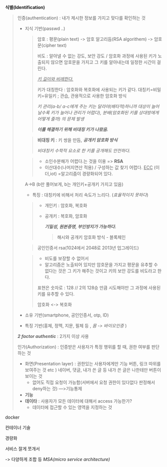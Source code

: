 



**식별(Identification)**

> 인증(authentication) : 내가 제시한 정보를 가지고 맞다를 확인하는 것
>
> - 지식 기반(passwd ..)
>
>   > 암호 : 평문(plain text) -> 암호 알고리듬(RSA algorithem) -> 암호문(cipher text)
>   >
>   > 비도 : 알아낼 수 없는 강도, 보안 강도 / 암호화 과정에 사용된 키가 노출되지 않으면 암호문을 가지고 그 키를 알아내는데 일정한 시간이 걸린다. 
>   >
>   > *<u>키 길이와 비례한다.</u>*
>   >
>   > 
>   >
>   > 키가 대칭한다 : 암호화와 복호화에 사용되는 키가 같다. 대칭키=비밀키=유일키 ; 관습, 관용적으로 사용한 암호화 방식
>   >
>   > *키 관리(a-b/ a-c에게 주는 키는 달라야(배타적)하니까 대상이 늘어날수록 키가 늘어나 관리가 어렵다), 분배(암호화된 키를 상대방에게 어떻게 줄까) 의 문제 발생*
>   >
>   > ***이를 해결하기 위해 비대칭 키가 나왔음.***
>
>   > **비대칭 키** : 키 쌍을 만듬, ***공개키 암호화 방식***
>   >
>   > 
>   >
>   > *비대칭키 수학적 요소로 한 키를 공개해도 안전하다.*
>
>   > - 소인수분해가 어렵다.는 것을 이용 => **RSA**
>   > - 이산대수(나머지연산 적용) / 구성하는 값 찾기 어렵다. <u>ECC</u> (이더,iot) =알고리즘이 경량화되어 있다.
>
>   
>
>   A->B (b만 풀어보게, b는 개인키+공개키 가지고 있음)
>
>   
>
>   - 특징 : 대칭키에 비해서 처리 속도가 느리다. (*효율적이지 못하다*)
>
>     
>
>   > - 개인키 : 암호화, 복호화
>   >
>   > - 공개키 : 복호화, 암호화
>   >
>   >   ***기밀성, 원본증명, 부인방지가 가능하다.***
>   >
>   >   > 해시와 공개키 암호화 방식 - 블록체인
>   >
>   >   
>
>   > 공인인증서 rsa(1024에서 2048로 2013년 업그레이드)
>
>   > - 비도를 보장할 수 없어서
>   > - 알고리즘은 노출되어 있지만 암호문을 가지고 평문을 유추할 수 없다는 것은 그 키가 해주는 것이고 키의 보안 강도를 비도라고 한다.
>   >
>   > 표현은 숫자로 : 128 // 2의 128승 만큼 시도해야만 그 과정에 사용된 키를 유추할 수 있다.
>   >
>   > 암호화 <-> 복호화
>
> - 소유 기반(smartphone, 공인인증서, otp, ID)
>
> - 특징 기반(홍체, 정맥, 지문, 필체 등 , *몸 -> 바이오인증* )
>
> ***2 factor authentic*** : 2가지 이상 사용
>
> 인가(Authorization) : 인증받은 사용자가 특정 행위를 할 때, 권한 여부를 판단하는 것
>
> - 화면(Presentation layer) : 권한있는 사용자에게만 기능 버튼, 링크 따위를 보여주는 것 etc ) 네이버, 댓글, 내가 쓴 글 등 내가 쓴 글은 나한테만 버튼이 보이는 것
>   - 없어도 직접 요청이 가능함(서버에서 요청 권한이 있다없다 판정해서 deny하는 것) —>기능통제
> - **기능**
> - **데이타** : 사용자가 모든 데이터에 대해서 access 가능한가?
>   - 데이터에 접근할 수 있는 영역을 지정하는 것

docker

컨테이너 기술

경량화

서비스 잘게 쪼개서

-> 다양하게 조합 등 *MSA(micro service architecture)*

